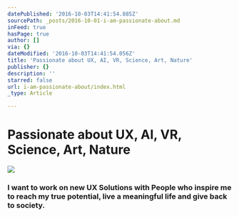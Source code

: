 ```yaml
---
datePublished: '2016-10-03T14:41:54.885Z'
sourcePath: _posts/2016-10-01-i-am-passionate-about.md
inFeed: true
hasPage: true
author: []
via: {}
dateModified: '2016-10-03T14:41:54.056Z'
title: 'Passionate about UX, AI, VR, Science, Art, Nature'
publisher: {}
description: ''
starred: false
url: i-am-passionate-about/index.html
_type: Article

---
```

# Passionate about **UX, AI, VR, Science, Art, Nature**
![](https://the-grid-user-content.s3-us-west-2.amazonaws.com/412cb0a3-7873-4451-968e-80ca677eb628.gif)

### I want to work on new UX Solutions with People who inspire me to reach my true potential, live a meaningful life and give back to society.